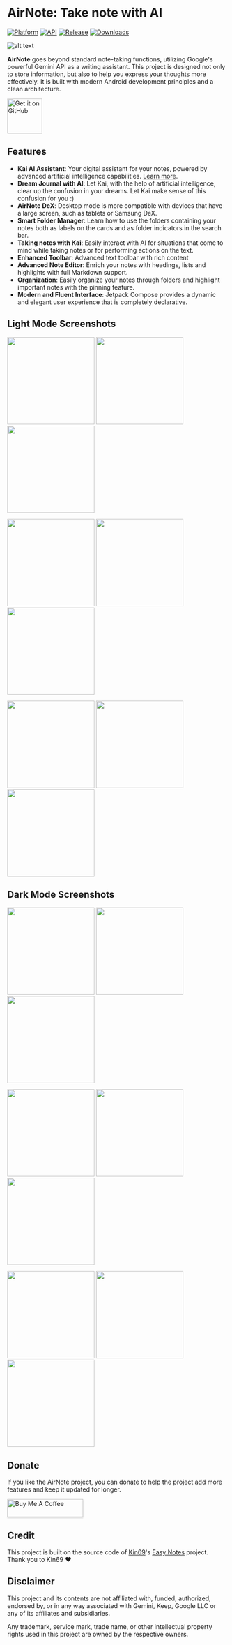 # AirNote: Take note with AI

[![Platform](https://img.shields.io/badge/android-platform?style=for-the-badge&label=platform&labelColor=21262d&color=6e7681)](https://www.android.com) [![API](https://img.shields.io/badge/26%2B-level?style=for-the-badge&logo=android&logoColor=3cd382&label=API&labelColor=21262d&color=ff663b)](https://developer.android.com/studio/releases/platforms) [![Release](https://img.shields.io/github/v/release/RRechz/AirNote?display_name=tag&style=for-the-badge&logo=github&labelColor=21262d&color=1f6feb)](https://github.com/RRechz/AirNote/releases) [![Downloads](https://img.shields.io/github/downloads/RRechz/AirNote/total)](https://github.com/RRechz/AirNote/releases)

![alt text](https://github.com/RRechz/AirNote/blob/master/image/airnote_banner.png)

**AirNote** goes beyond standard note-taking functions, utilizing Google's powerful Gemini API as a writing assistant. This project is designed not only to store information, but also to help you express your thoughts more effectively. It is built with modern Android development principles and a clean architecture.

[<img src="https://github.com/machiav3lli/oandbackupx/blob/034b226cea5c1b30eb4f6a6f313e4dadcbb0ece4/badge_github.png" alt="Get it on GitHub" height="80">](https://github.com/RRechz/AirNote/releases/latest)

## Features

* **Kai AI Assistant**: Your digital assistant for your notes, powered by advanced artificial intelligence capabilities. [Learn more](https://github.com/RRechz/airnote-ai).
* **Dream Journal with AI**: Let Kai, with the help of artificial intelligence, clear up the confusion in your dreams. Let Kai make sense of this confusion for you :)
* **AirNote DeX**: Desktop mode is more compatible with devices that have a large screen, such as tablets or Samsung DeX.
* **Smart Folder Manager**: Learn how to use the folders containing your notes both as labels on the cards and as folder indicators in the search bar.
* **Taking notes with Kai**: Easily interact with AI for situations that come to mind while taking notes or for performing actions on the text.
* **Enhanced Toolbar**: Advanced text toolbar with rich content
* **Advanced Note Editor**: Enrich your notes with headings, lists and highlights with full Markdown support.
* **Organization**: Easily organize your notes through folders and highlight important notes with the pinning feature.
* **Modern and Fluent Interface**: Jetpack Compose provides a dynamic and elegant user experience that is completely declarative.

## Light Mode Screenshots
<p float="left">
  <img src="https://github.com/RRechz/AirNote/blob/master/image/light_1.jpg" width="200" />
  <img src="https://github.com/RRechz/AirNote/blob/master/image/light_2.jpg" width="200" />
  <img src="https://github.com/RRechz/AirNote/blob/master/image/light_3.jpg" width="200" />
</p>
<p float="left">
  <img src="https://github.com/RRechz/AirNote/blob/master/image/light_4.jpg" width="200" />
  <img src="https://github.com/RRechz/AirNote/blob/master/image/light_5.jpg" width="200" />
  <img src="https://github.com/RRechz/AirNote/blob/master/image/light_6.jpg" width="200" />
</p>
<p float="left">
  <img src="https://github.com/RRechz/AirNote/blob/master/image/light_7.jpg" width="200" />
  <img src="https://github.com/RRechz/AirNote/blob/master/image/light_8.jpg" width="200" />
  <img src="https://github.com/RRechz/AirNote/blob/master/image/light_9.jpg" width="200" />
</p>

## Dark Mode Screenshots
<p float="left">
  <img src="https://github.com/RRechz/AirNote/blob/master/image/dark_1.jpg" width="200" />
  <img src="https://github.com/RRechz/AirNote/blob/master/image/dark_2.jpg" width="200" />
  <img src="https://github.com/RRechz/AirNote/blob/master/image/dark_3.jpg" width="200" />
</p>
<p float="left">
  <img src="https://github.com/RRechz/AirNote/blob/master/image/dark_4.jpg" width="200" />
  <img src="https://github.com/RRechz/AirNote/blob/master/image/dark_5.jpg" width="200" />
  <img src="https://github.com/RRechz/AirNote/blob/master/image/dark_6.jpg" width="200" />
</p>
<p float="left">
  <img src="https://github.com/RRechz/AirNote/blob/master/image/dark_7.jpg" width="200" />
  <img src="https://github.com/RRechz/AirNote/blob/master/image/dark_8.jpg" width="200" />
  <img src="https://github.com/RRechz/AirNote/blob/master/image/dark_9.jpg" width="200" />
</p>

## Donate

If you like the AirNote project, you can donate to help the project add more features and keep it updated for longer.

<a href="https://www.buymeacoffee.com/dev_rrechz.kt" target="_blank"><img src="https://www.buymeacoffee.com/assets/img/custom_images/orange_img.png" alt="Buy Me A Coffee" style="height: 41px !important;width: 174px !important;box-shadow: 0px 3px 2px 0px rgba(190, 190, 190, 0.5) !important;-webkit-box-shadow: 0px 3px 2px 0px rgba(190, 190, 190, 0.5) !important;" ></a>

## Credit

This project is built on the source code of [Kin69](https://github.com/Kin69)'s [Easy Notes](https://github.com/Kin69/EasyNotes) project. Thank you to Kin69 ❤️

## Disclaimer

This project and its contents are not affiliated with, funded, authorized, endorsed by, or in any
way associated with Gemini, Keep, Google LLC or any of its affiliates and subsidiaries.

Any trademark, service mark, trade name, or other intellectual property rights used in this project
are owned by the respective owners.
